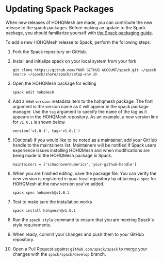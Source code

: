 # Updating Spack Packages
When new releases of HOHQMesh are made, you can contribute the new release to the spack packages.
Before making an update to the Spack package, you should familiarize yourself with [the Spack packaging guide](https://spack.readthedocs.io/en/latest/packaging_guide.html).


To add a new HOHQMesh release to Spack, perform the following steps:

1. Fork the Spack repository on GitHub.

2. Install and initialize spack on your local system from your fork
   ```
   git clone https://github.com/YOUR GITHUB ACCOUNT/spack.git ~/spack
   source ~/spack/share/spack/setup-env.sh
   ```

3. Open the HOHQMesh package for editing
   ```
   spack edit hohqmesh
   ```

4. Add a new `version` metadata item to the hohqmesh package. The first argument is the version name as it will appear in the spack package manager. Use the `tag` argument to specify the name of the tag as it appears in the HOHQMesh repository. As an example, a new version line for `v1.0.1` is shown below.
   ```
   version('v1.0.1', tag='v1.0.1')
   ```

5. (Optional) If you would like to be noted as a maintainer, add your GitHub handle to the maintainers list. Maintainers will be notified if Spack users experience issues installing HOHQMesh and when modifications are being made to the HOHQMesh package in Spack.
   ```
   maintainers = ['schoonovernumerics','your-github-handle']
   ```

6. When you are finished editing, save the package file. You can verify the new version is registered in your local repository by obtaining a `spec` for HOHQMesh at the new version you've added.
   ```
   spack spec hohqmesh@v1.0.1
   ```

7. Test to make sure the installation works
   ```
   spack install hohqmesh@v1.0.1
   ```

8. Run the `spack style` command to ensure that you are meeting Spack's style requirements.

9. When ready, commit your changes and push them to your GitHub repository.

10. Open a Pull Request against `github.com/spack/spack` to merge your changes with the `spack/spack/develop` branch.

